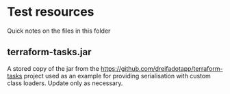 # Test resources

Quick notes on the files in this folder

## terraform-tasks.jar

A stored copy of the jar from the https://github.com/dreifadotapp/terraform-tasks project used as an example for
providing serialisation with custom class loaders. Update only as necessary.

